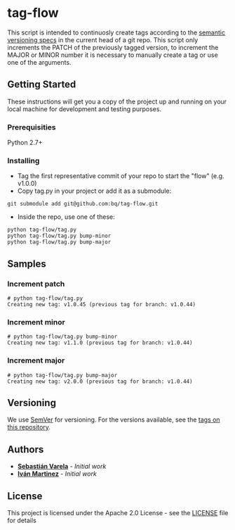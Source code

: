 # tag-flow

This script is intended to continuosly create tags according to the [semantic versioning specs](http://semver.org/) in the current head of a git repo. This script only increments the PATCH of the previously tagged version, to increment the MAJOR or MINOR number it is necessary to manually create a tag or use one of the arguments.

## Getting Started

These instructions will get you a copy of the project up and running on your local machine for development and testing purposes. 

### Prerequisities

Python 2.7+

### Installing

- Tag the first representative commit of your repo to start the "flow" (e.g. v1.0.0)
- Copy tag.py in your project or add it as a submodule:
```
git submodule add git@github.com:bq/tag-flow.git
```
- Inside the repo, use one of these:
```
python tag-flow/tag.py
python tag-flow/tag.py bump-minor
python tag-flow/tag.py bump-major
```

## Samples

### Increment patch
```
# python tag-flow/tag.py
Creating new tag: v1.0.45 (previous tag for branch: v1.0.44)
```

### Increment minor
```
# python tag-flow/tag.py bump-minor
Creating new tag: v1.1.0 (previous tag for branch: v1.0.44)
```

### Increment major
```
# python tag-flow/tag.py bump-major
Creating new tag: v2.0.0 (previous tag for branch: v1.0.44)
```

## Versioning

We use [SemVer](http://semver.org/) for versioning. For the versions available, see the [tags on this repository](https://github.com/bq/tag-flow/tags). 

## Authors

* **[Sebastián Varela](https://github.com/sebastianvarela)** - *Initial work* 
* **[Iván Martinez](https://github.com/imartinez)** - *Initial work*

## License

This project is licensed under the Apache 2.0 License - see the [LICENSE](LICENSE) file for details
